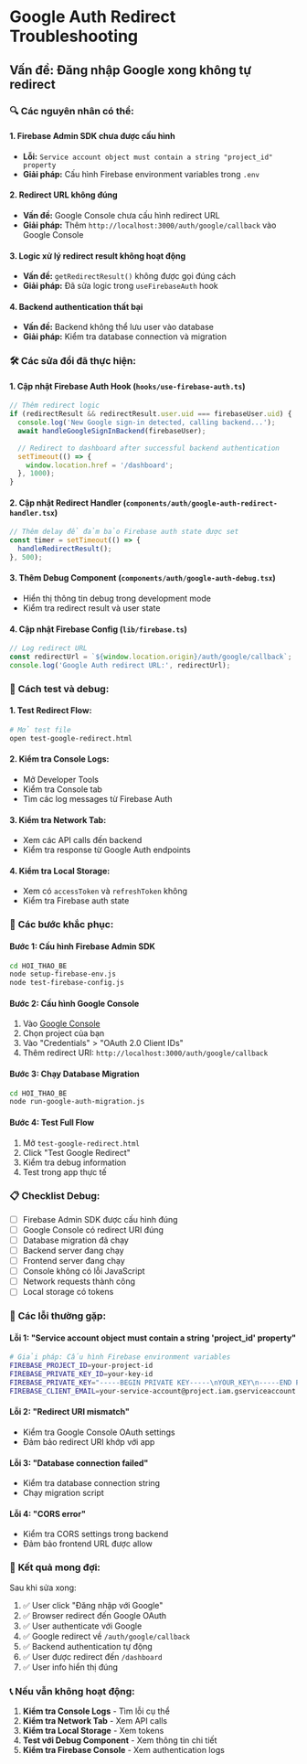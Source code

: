 # Google Auth Redirect Troubleshooting

## Vấn đề: Đăng nhập Google xong không tự redirect

### 🔍 **Các nguyên nhân có thể:**

#### 1. **Firebase Admin SDK chưa được cấu hình**
- **Lỗi:** `Service account object must contain a string "project_id" property`
- **Giải pháp:** Cấu hình Firebase environment variables trong `.env`

#### 2. **Redirect URL không đúng**
- **Vấn đề:** Google Console chưa cấu hình redirect URL
- **Giải pháp:** Thêm `http://localhost:3000/auth/google/callback` vào Google Console

#### 3. **Logic xử lý redirect result không hoạt động**
- **Vấn đề:** `getRedirectResult()` không được gọi đúng cách
- **Giải pháp:** Đã sửa logic trong `useFirebaseAuth` hook

#### 4. **Backend authentication thất bại**
- **Vấn đề:** Backend không thể lưu user vào database
- **Giải pháp:** Kiểm tra database connection và migration

### 🛠️ **Các sửa đổi đã thực hiện:**

#### 1. **Cập nhật Firebase Auth Hook** (`hooks/use-firebase-auth.ts`)
```typescript
// Thêm redirect logic
if (redirectResult && redirectResult.user.uid === firebaseUser.uid) {
  console.log('New Google sign-in detected, calling backend...');
  await handleGoogleSignInBackend(firebaseUser);
  
  // Redirect to dashboard after successful backend authentication
  setTimeout(() => {
    window.location.href = '/dashboard';
  }, 1000);
}
```

#### 2. **Cập nhật Redirect Handler** (`components/auth/google-auth-redirect-handler.tsx`)
```typescript
// Thêm delay để đảm bảo Firebase auth state được set
const timer = setTimeout(() => {
  handleRedirectResult();
}, 500);
```

#### 3. **Thêm Debug Component** (`components/auth/google-auth-debug.tsx`)
- Hiển thị thông tin debug trong development mode
- Kiểm tra redirect result và user state

#### 4. **Cập nhật Firebase Config** (`lib/firebase.ts`)
```typescript
// Log redirect URL
const redirectUrl = `${window.location.origin}/auth/google/callback`;
console.log('Google Auth redirect URL:', redirectUrl);
```

### 🧪 **Cách test và debug:**

#### 1. **Test Redirect Flow:**
```bash
# Mở test file
open test-google-redirect.html
```

#### 2. **Kiểm tra Console Logs:**
- Mở Developer Tools
- Kiểm tra Console tab
- Tìm các log messages từ Firebase Auth

#### 3. **Kiểm tra Network Tab:**
- Xem các API calls đến backend
- Kiểm tra response từ Google Auth endpoints

#### 4. **Kiểm tra Local Storage:**
- Xem có `accessToken` và `refreshToken` không
- Kiểm tra Firebase auth state

### 🔧 **Các bước khắc phục:**

#### **Bước 1: Cấu hình Firebase Admin SDK**
```bash
cd HOI_THAO_BE
node setup-firebase-env.js
node test-firebase-config.js
```

#### **Bước 2: Cấu hình Google Console**
1. Vào [Google Console](https://console.developers.google.com/)
2. Chọn project của bạn
3. Vào "Credentials" > "OAuth 2.0 Client IDs"
4. Thêm redirect URI: `http://localhost:3000/auth/google/callback`

#### **Bước 3: Chạy Database Migration**
```bash
cd HOI_THAO_BE
node run-google-auth-migration.js
```

#### **Bước 4: Test Full Flow**
1. Mở `test-google-redirect.html`
2. Click "Test Google Redirect"
3. Kiểm tra debug information
4. Test trong app thực tế

### 📋 **Checklist Debug:**

- [ ] Firebase Admin SDK được cấu hình đúng
- [ ] Google Console có redirect URI đúng
- [ ] Database migration đã chạy
- [ ] Backend server đang chạy
- [ ] Frontend server đang chạy
- [ ] Console không có lỗi JavaScript
- [ ] Network requests thành công
- [ ] Local storage có tokens

### 🚨 **Các lỗi thường gặp:**

#### **Lỗi 1: "Service account object must contain a string 'project_id' property"**
```bash
# Giải pháp: Cấu hình Firebase environment variables
FIREBASE_PROJECT_ID=your-project-id
FIREBASE_PRIVATE_KEY_ID=your-key-id
FIREBASE_PRIVATE_KEY="-----BEGIN PRIVATE KEY-----\nYOUR_KEY\n-----END PRIVATE KEY-----\n"
FIREBASE_CLIENT_EMAIL=your-service-account@project.iam.gserviceaccount.com
```

#### **Lỗi 2: "Redirect URI mismatch"**
- Kiểm tra Google Console OAuth settings
- Đảm bảo redirect URI khớp với app

#### **Lỗi 3: "Database connection failed"**
- Kiểm tra database connection string
- Chạy migration script

#### **Lỗi 4: "CORS error"**
- Kiểm tra CORS settings trong backend
- Đảm bảo frontend URL được allow

### 🎯 **Kết quả mong đợi:**

Sau khi sửa xong:
1. ✅ User click "Đăng nhập với Google"
2. ✅ Browser redirect đến Google OAuth
3. ✅ User authenticate với Google
4. ✅ Google redirect về `/auth/google/callback`
5. ✅ Backend authentication tự động
6. ✅ User được redirect đến `/dashboard`
7. ✅ User info hiển thị đúng

### 📞 **Nếu vẫn không hoạt động:**

1. **Kiểm tra Console Logs** - Tìm lỗi cụ thể
2. **Kiểm tra Network Tab** - Xem API calls
3. **Kiểm tra Local Storage** - Xem tokens
4. **Test với Debug Component** - Xem thông tin chi tiết
5. **Kiểm tra Firebase Console** - Xem authentication logs
